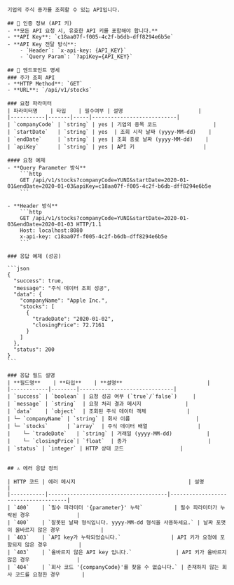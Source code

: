 ````# 📈 기업 주식 정보 조회 API 문서

기업의 주식 종가를 조회할 수 있는 API입니다.

## 🔑 인증 정보 (API 키)
- **모든 API 요청 시, 유효한 API 키를 포함해야 합니다.**
- **API Key**: `c18aa07f-f005-4c2f-b6db-dff8294e6b5e`
- **API Key 전달 방식**:
    - `Header`: `x-api-key: {API_KEY}`
    - `Query Param`: `?apiKey={API_KEY}`

## 🚀 엔드포인트 명세
### 주가 조회 API
- **HTTP Method**: `GET`
- **URL**: `/api/v1/stocks`

### 요청 파라미터
| 파라미터명    | 타입    | 필수여부 | 설명                        |
|-----------|-------|-----|---------------------------|
| `companyCode` | `string` | yes | 기업의 종목 코드                  |
| `startDate`   | `string` | yes  | 조회 시작 날짜 (yyyy-MM-dd)    |
| `endDate`     | `string` | yes️ | 조회 종료 날짜 (yyyy-MM-dd)    |
| `apiKey`      | `string` | yes️ | API 키                      |

#### 요청 예제
- **Query Parameter 방식**
    ```http
    GET /api/v1/stocks?companyCode=YUNI&startDate=2020-01-01&endDate=2020-01-03&apiKey=c18aa07f-f005-4c2f-b6db-dff8294e6b5e
    ```

- **Header 방식**
    ```http
    GET /api/v1/stocks?companyCode=YUNI&startDate=2020-01-03&endDate=2020-01-03 HTTP/1.1
    Host: localhost:8080
    x-api-key: c18aa07f-f005-4c2f-b6db-dff8294e6b5e
    ```

### 응답 예제 (성공)

```json
{
  "success": true,
  "message": "주식 데이터 조회 성공",
  "data": {
    "companyName": "Apple Inc.",
    "stocks": [
      {
        "tradeDate": "2020-01-02",
        "closingPrice": 72.7161
      }
    ]
  },
  "status": 200
}
```

### 응답 필드 설명
| **필드명**    | **타입**    | **설명**                           |
|------------|--------|------------------------------|
| `success` | `boolean` | 요청 성공 여부 (`true`/`false`)     |
| `message` | `string`  | 요청 처리 결과 메시지              |
| `data`    | `object`  | 조회된 주식 데이터 객체             |
| └─ `companyName` | `string` | 회사 이름                     |
| └─ `stocks`      | `array`  | 주식 데이터 배열                |
|    └─ `tradeDate`   | `string` | 거래일 (yyyy-MM-dd)           |
|    └─ `closingPrice`| `float`  | 종가                          |
| `status` | `integer` | HTTP 상태 코드                  |


## ⚠️ 에러 응답 정의

| HTTP 코드 | 에러 메시지                                    | 설명                                  |
|-----------|--------------------------------------|-------------------------------------|
| `400`    | `필수 파라미터 '{parameter}' 누락`          | 필수 파라미터가 누락된 경우               |
| `400`    | `잘못된 날짜 형식입니다. yyyy-MM-dd 형식을 사용하세요.` | 날짜 포맷이 올바르지 않은 경우             |
| `403`    | `API key가 누락되었습니다.`                | API 키가 요청에 포함되지 않은 경우          |
| `403`    | `올바르지 않은 API key 입니다.`              | API 키가 올바르지 않은 경우               |
| `404`    | `회사 코드 '{companyCode}'를 찾을 수 없습니다.` | 존재하지 않는 회사 코드를 요청한 경우       |
````